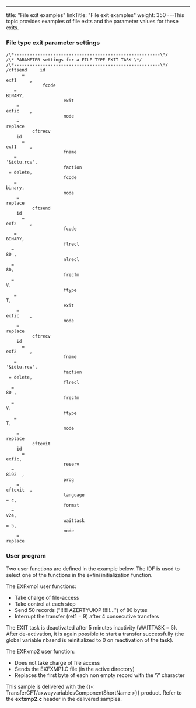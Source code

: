---
title: "File  exit examples"
linkTitle: "File exit examples"
weight: 350
---This topic provides examples of file exits and the parameter values
for these exits.

### File type exit parameter settings

```
/\*--------------------------------------------------------\*/
/\* PARAMETER settings for a FILE TYPE EXIT TASK \*/
/\*--------------------------------------------------------\*/
/cftsend     id
      =
exf1     ,
              fcode
   =
BINARY,
                      exit
    =
exfic    ,
                      mode
    =
replace
          cftrecv
    id
      =
exf1     ,
                      fname
   =
'&idtu.rcv',
                      faction
 = delete,
                      fcode
   =
binary,
                      mode
    =
replace
          cftsend
    id
      =
exf2     ,
                      fcode
   =
BINARY,
                      flrecl
  =
80 ,
                      nlrecl
  =
80,
                      frecfm
  =
V,
                      ftype
   =
T,
                      exit
    =
exfic    ,
                      mode
    =
replace
          cftrecv
    id
      =
exf2     ,
                      fname
   =
'&idtu.rcv',
                      faction
 = delete,
                      flrecl
  =
80 ,
                      frecfm
  =
V,
                      ftype
   =
T,
                      mode
    =
replace
          cftexit
    id
      =
exfic,
                      reserv
  =
8192  ,
                      prog
    =
cftexit  ,
                      language
= c,
                      format
  =
v24,
                      waittask
= 5,
                      mode
    =
replace
```
<span id="User_program"></span>

### User program

Two user functions are defined in the example below. The IDF is used
to select one of the functions in the exfini initialization function.

The EXFxmp1 user functions:

* Take charge of
    file-access
* Take control at
    each step
* Send 50 records
    ("!!!!! AZERTYUIOP !!!!!...") of 80 bytes
* Interrupt the
    transfer (ret1 = 9) after 4 consecutive transfers

The EXIT task is deactivated after 5 minutes inactivity (WAITTASK =
5). After de-activation, it is again possible to start a transfer successfully
(the global variable nbsend is reinitialized to 0 on reactivation of the
task).

The EXFxmp2 user function:

* Does not take charge
    of file access
* Sends the EXFXMP1.C
    file (in the active directory)
* Replaces the first
    byte of each non empty record with the ‘?’ character

This sample is delivered with the {{< TransferCFT/axwayvariablesComponentShortName  >}} product.
Refer to the ****exfxmp2.c**** header
in the delivered samples.
